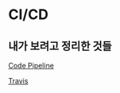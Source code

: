 # CI/CD

## 내가 보려고 정리한 것들

[Code Pipeline ](./code-pipeline/readme.md)

[Travis ](./travis/README.md)
